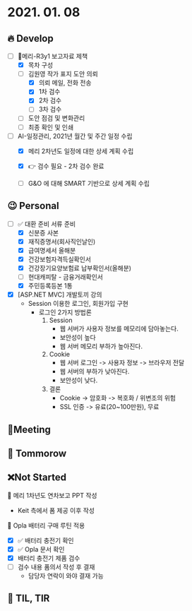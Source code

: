 # 2021. 01. 08

## 🔥 Develop

- [ ] 📝메리-R3y1 보고자료 제책
  - [x] 목차 구성
  - [ ] 김원영 작가 표지 도안 의뢰
    - [x] 의뢰 메일, 전화 전송
    - [x] 1차 검수
    - [x] 2차 검수
    - [ ] 3차 검수
  - [ ] 도안 점검 및 변화관리
  - [ ] 최종 확인 및 인쇄
- [ ] AI-일정관리, 2021년 월간 및 주간 일정 수립
  - [x] 메리 2차년도 일정에 대한 상세 계획 수립 
  - [x] 👉 검수 필요 - 2차 검수 완료
  - [ ] G&O 에 대해 SMART 기반으로 상세 계획 수립



## 😉 Personal

- [ ] ✅ 대환 준비 서류 준비
  - [x] 신분증 사본
  - [x] 재직증명서(회사직인날인)
  - [x] 급여명세서 올해분
  - [x] 건강보험자격득실확인서
  - [x] 건강장기요양보험료 납부확인서(올해분)
  - [ ] 현대캐피탈 - 금융거래확인서
  - [x] 주민등록등본 1통
- [x] [ASP.NET MVC] 개발토끼 강의
  * Session 이용한 로그인, 회원가입 구현
    * 로그인 2가지 방법론
      1. Session
         * 웹 서버가 사용자 정보를 메모리에 담아놓는다.
         * 보안성이 높다
         * 웹 서버 메모리 부하가 높아진다.
      2. Cookie
         * 웹 서버 로그인 -> 사용자 정보 -> 브라우저 전달
         * 웹 서버의 부하가 낮아진다.
         * 보안성이 낮다.
      3. 결론
         * Cookie -> 암호화 -> 복호화 / 위변조의 위험
         * SSL 인증 -> 유료(20~100만원), 무료








## :dizzy: ​Meeting





## 🚸 Tommorow





## ❌Not Started

📝 메리 1차년도 연차보고 PPT 작성

* Keit 측에서 폼 제공 이후 작성

🎨 Opla 배터리 구매 루틴 적용

- [x] ✅ 배터리 충전기 확인
- [x] ✅ Opla 문서 확인
- [x] 배터리 충전기 제품 검수
- [ ] 검수 내용 품의서 작성 후 결재
  * 담당자 연락이 와야 결재 가능



## 📸 TIL, TIR
